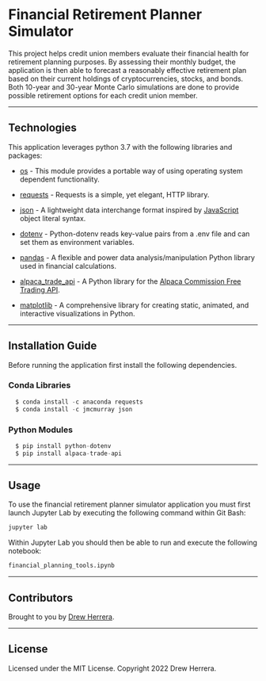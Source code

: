 # Financial Retirement Planner Simulator
This project helps credit union members evaluate their financial health for retirement planning purposes.  By assessing their monthly budget, the application is then able to 
forecast a reasonably effective retirement plan based on their current holdings of cryptocurrencies, stocks, and bonds.  Both 10-year and 30-year Monte Carlo simulations are done to provide possible retirement options for each credit union member. 

---

## Technologies

This application leverages python 3.7 with the following libraries and packages:

* [os](https://docs.python.org/3/library/os.html) - This module provides a portable way of using operating system dependent functionality.

* [requests](https://pypi.org/project/requests/) - Requests is a simple, yet elegant, HTTP library.

* [json](https://docs.python.org/3/library/json.html) - A lightweight data interchange format inspired by [JavaScript](https://en.wikipedia.org/wiki/JavaScript) object literal syntax.

* [dotenv](https://github.com/theskumar/python-dotenv) - Python-dotenv reads key-value pairs from a .env file and can set them as environment variables.

* [pandas](https://github.com/pandas-dev/pandas) - A flexible and power data analysis/manipulation Python library used in financial calculations.

* [alpaca_trade_api](https://github.com/alpacahq/alpaca-trade-api-python) - A Python library for the [Alpaca Commission Free Trading API](https://alpaca.markets).

* [matplotlib](https://matplotlib.org) - A comprehensive library for creating static, animated, and interactive visualizations in Python.

---

## Installation Guide

Before running the application first install the following dependencies.

### Conda Libraries
```python
  $ conda install -c anaconda requests
  $ conda install -c jmcmurray json
```

### Python Modules
```python
  $ pip install python-dotenv
  $ pip install alpaca-trade-api
```

---

## Usage

To use the financial retirement planner simulator application you must first launch Jupyter Lab by executing the following command within Git Bash:

```python
jupyter lab
```

Within Jupyter Lab you should then be able to run and execute the following notebook:

``` python
financial_planning_tools.ipynb
```

---

## Contributors

Brought to you by [Drew Herrera](https://www.linkedin.com/in/andrewjherrera).

---

## License

Licensed under the MIT License. Copyright 2022 Drew Herrera.
